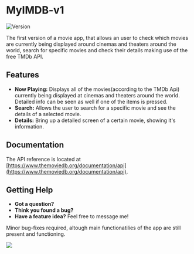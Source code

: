 # MyIMDB-v1
![Version](https://img.shields.io/badge/version-v1.0-blue.svg)

The first version of a movie app, that allows an user to check which movies are currently being displayed around cinemas and theaters around the world, search for specific movies and check their details making use of the free TMDb API.

## Features

* **Now Playing:** Displays all of the movies(according to the TMDb Api) currently being displayed at cinemas and theaters around the world. Detailed info can be seen as well if one of the items is pressed.
* **Search:** Allows the user to search for a specific movie and see the details of a selected movie.
* **Details:** Bring up a detailed screen of a certain movie, showing it's information.

## Documentation

The API reference is located at [https://www.themoviedb.org/documentation/api](https://www.themoviedb.org/documentation/api).

## Getting Help

- **Got a question?**
- **Think you found a bug?** 
- **Have a feature idea?** 
Feel free to message me!


Minor bug-fixes required, altough main functionatilies of the app are still present and functioning.

![](https://i.imgur.com/44rcSOa.png)
 






